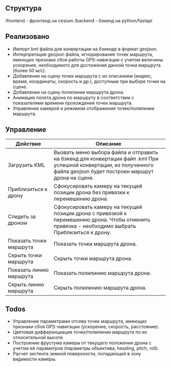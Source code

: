 ## Структура

/frontend - фронтенд на cesium
/backend - бэкенд на python/fastapi

## Реализовано

* Импорт kml файла для конвертации на бэкенде в формат geojson.
* Интерпретация geojson файла, игнорирование точек маршрута, имеющих признаки сбоя работы GPS-навигации с учетом величины ускорения, необходимого для достижения данной точки маршрута (более 50 м/с).
* Добавление на сцену точек маршрута с их описанием (индекс, время, координаты, скорость и др.), доступным при выборе точки на сцене.
* Добавление на сцену полилинии маршрута дрона.
* Анимация полета дрона по маршруту в соответствии с показателями времени прохождения точек маршрута.
* Управление камерой и режимом отображения точек/полилинии маршрута.

## Управление

| Действие | Описание |
| -------- | -------- |
|  Загрузить KML  | Вызвать меню выбора файла и отправить на бэкенд для конвертации файл .kml При успешной конвертации, из полученного файла geojson будет построен маршрут дрона на сцене. |
|  Приблизиться к дрону  | Сфокусировать камеру на текущей позиции дрона без привязки к перемешению дрона. |
|  Следить за дроном  | Сфокусировать камеру на текущей позиции дрона с привязкой к перемешению дрона. Чтобы отменить привязка - необходимо выбрать Приблизиться к дрону. |
|  Показать точки маршрута  | Показать точки маршрута дрона. |  
|  Скрыть точки маршрута  | Скрыть точки маршрута дрона. |
|  Показать линию маршрута  | Показать полилинию маршрута дрона. |
|  Скрыть линию маршрута  | Скрыть полилинию маршрута дрона. |

## Todos

* Управление параметрами отсева точек маршрута, имеющих признаки сбоя GPS-навигации (ускорение, скорость, расстояние).
* Цветовая дифференциация точек/полилинии маршрута по их относительной высоте.
* Построение фрустума камеры от текущего положения дрона с учетом её параметров (параметры объектива, heading, pitch, roll).
* Расчет экстента земной поверхности, попадающей в зону видимости камеры.